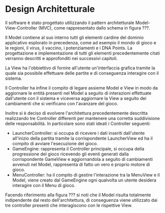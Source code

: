 # Design Architetturale
Il software è stato progettato utilizzando il pattern architetturale Model-View-Controller (MVC), come rappresentato dallo schema in figura ???. 

Il Model contiene al suo interno tutti gli elementi cardine del dominio applicativo esplorato in precedenza, come ad esempio il mondo di gioco e le regioni, il virus, il vaccino, i potenziamenti e i DNA Points. La progettazione e implementazione di tutti gli elementi precedentemente citati verranno descritti e approfonditi nei successivi capitoli.

La View ha l'obbiettivo di fornire all'utente un'interfaccia grafica tramite la quale sia possibile effettuare delle partite e di conseguenza interagire con il sistema.

Il Controller ha infine il compito di legare assieme Model e View in modo da aggiornare le entità presenti nel Model a seguito di interazioni effettuate dall'utente con il sistema e viceversa aggiornare la View a seguito dei cambiamenti che si verificano con l'avanzare del gioco.

Inoltre si è deciso di evolvere l'architettura precedentemente descritta realizzando tre Controller differenti per mantenere una corretta suddivisione delle responsabilità. In particolare sono stati ideati i Controller seguenti: 
- LauncherController: si occupa di ricevere i dati inseriti dall'utente all'inizio della partita tramite la corrispondente LauncherView ed ha il compito di avviare l'esecuzione del gioco.
- GameEngine: rappresenta il Controller principale, si occupa della progressione del gioco ricevendo gli eventi generati dalla corrispondente GameView e aggiornandola a seguito di cambiamenti avvenuti nel Model, rappresenta di fatto un vero e proprio motore di gioco.
- MenuController: ha il compito di gestire l'interazione tra la MenuView e il Model, viene creato dal GameEngine ogni qualvolta un utente desidera interagire con il Menu di gioco.

Facendo riferimento alla figura ??? si noti che il Model risulta totalmente indipendente dal resto dell'architettura, di conseguenza viene utilizzato dai tre controller presenti che interagiscono con le rispettive View.
